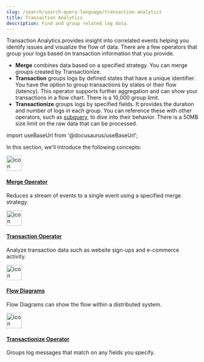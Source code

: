```yaml
---
slug: /search/search-query-language/transaction-analytics
title: Transaction Analytics
description: Find and group related log data.
---
```



Transaction Analytics provides insight into correlated events helping you identify issues and visualize the flow of data. There are a few operators that group your logs based on transaction information that you provide.

* **Merge** combines data based on a specified strategy. You can merge groups created by Transactionize. 
* **Transaction** groups logs by defined states that have a unique identifier. You have the option to group transactions by states or their flow (latency). This operator supports further aggregation and can show your transactions in a flow chart. There is a 10,000 group limit.
* **Transactionize** groups logs by specified fields. It provides the duration and number of logs in each group. You can reference these with other operators, such as [subquery](/docs/search/subqueries), to dive into their behavior. There is a 50MB size limit on the raw data that can be processed.

import useBaseUrl from '@docusaurus/useBaseUrl';

In this section, we'll introduce the following concepts:

<div className="box-wrapper" markdown="1">
<div className="box smallbox1 card">
  <div className="container">
  <a href="/docs/search/search-query-language/transaction-analytics/merge-operator"><img src={useBaseUrl('img/icons/operations/analytics.png')} alt="icon" width="40"/><h4>Merge Operator</h4></a>
  <p>Reduces a stream of events to a single event using a specified merge strategy.</p>
  </div>
</div>
<div className="box smallbox2 card">
  <div className="container">
  <a href="/docs/search/search-query-language/transaction-analytics/transaction-operator"><img src={useBaseUrl('img/icons/operations/analytics.png')} alt="icon" width="40"/><h4>Transaction Operator</h4></a>
  <p>Analyze transaction data such as website sign-ups and e-commerce activity.</p>
  </div>
</div>
<div className="box smallbox3 card">
  <div className="container">
  <a href="/docs/search/search-query-language/transaction-analytics/flow-diagrams"><img src={useBaseUrl('img/icons/operations/analytics.png')} alt="icon" width="40"/><h4>Flow Diagrams</h4></a>
  <p>Flow Diagrams can show the flow within a distributed system.</p>
  </div>
</div>
<div className="box smallbox4 card">
  <div className="container">
  <a href="/docs/search/search-query-language/transaction-analytics/transactionize-operator"><img src={useBaseUrl('img/icons/operations/analytics.png')} alt="icon" width="40"/><h4>Transactionize Operator</h4></a>
  <p>Groups log messages that match on any fields you specify.</p>
  </div>
</div>
</div>

<br/>
